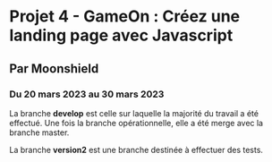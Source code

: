 # Projet 4 - GameOn : Créez une landing page avec Javascript
## Par Moonshield
### Du 20 mars 2023 au 30 mars 2023

La branche **develop** est celle sur laquelle la majorité du travail a été effectué. Une fois la branche opérationnelle, elle a été merge avec la branche master.

La branche **version2** est une branche destinée à effectuer des tests.
